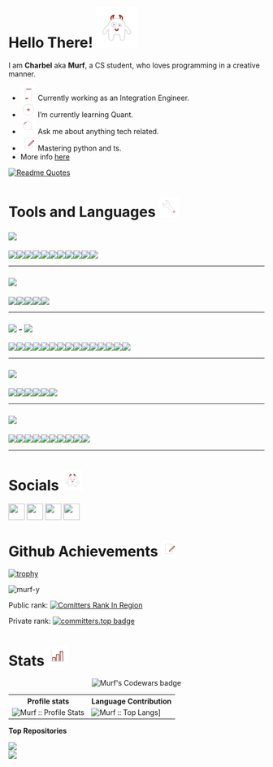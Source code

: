 # Hello There!  <img src="assets/hello.gif" width="80">

I am <strong>Charbel</strong> aka <strong>Murf</strong>, a CS student, who loves programming in a creative manner.

- <img src="assets/112-book-morph-outline.gif" width="30"> Currently working as an Integration Engineer.
- <img src="assets/134-target-outline.gif" width="30"> I’m currently learning Quant.
- <img src="assets/19-magnifier-zoom-search-outline.gif" width="30"> Ask me about anything tech related.
- <img src="assets/focus.gif" width="30"> Mastering python and ts.
- More info [here](https://murfy.netlify.app/)

[![Readme Quotes](https://quotes-github-readme.vercel.app/api?type=horizontal&theme=monokai)](https://github.com/piyushsuthar/github-readme-quotes)

# Tools and Languages <img src="assets/409-tool-outline.gif" width="40">

<h3><img height="20px" src="https://img.shields.io/badge/Language-467870"/></h3>
<div style="display:flex"> 
<img src="https://img.shields.io/badge/c-%2300599C.svg?style=for-the-badge&logo=c&logoColor=white">
<img src="https://img.shields.io/badge/c%23-%23239120.svg?style=for-the-badge&logo=c-sharp&logoColor=white"> 
<img src="https://img.shields.io/badge/css3-%231572B6.svg?style=for-the-badge&logo=css3&logoColor=white">
<img src="https://img.shields.io/badge/dart-%230175C2.svg?style=for-the-badge&logo=dart&logoColor=white">
<img src="https://img.shields.io/badge/html5-%23E34F26.svg?style=for-the-badge&logo=html5&logoColor=white">
<img src="https://img.shields.io/badge/java-%23ED8B00.svg?style=for-the-badge&logo=java&logoColor=white">
<img src="https://img.shields.io/badge/PHP-3670A0?style=for-the-badge&logo=php&logoColor=white">
<img src="https://img.shields.io/badge/javascript-%23323330.svg?style=for-the-badge&logo=javascript&logoColor=%23F7DF1E">
<img src="https://img.shields.io/badge/markdown-%23000000.svg?style=for-the-badge&logo=markdown&logoColor=white">
  <img src="https://img.shields.io/badge/python-3670A0?style=for-the-badge&logo=python&logoColor=ffdd54">
  <img src="https://img.shields.io/badge/typescript-%23007ACC.svg?style=for-the-badge&logo=typescript&logoColor=white">
  
</div>
<hr>

<h3><img height="20px" src="https://img.shields.io/badge/Database-979a9b"/></h3>
<div style="display:flex"> 
<img src="https://img.shields.io/badge/mysql-%2300f.svg?style=for-the-badge&logo=mysql&logoColor=white">
<img src="https://img.shields.io/badge/Firebase-039BE5?style=for-the-badge&logo=Firebase&logoColor=white"> 
<img src="https://img.shields.io/badge/postgres-%23316192.svg?style=for-the-badge&logo=postgresql&logoColor=white">
<img src="https://img.shields.io/badge/sqlite-%2307405e.svg?style=for-the-badge&logo=sqlite&logoColor=white">
<img src="https://img.shields.io/badge/MongoDB-%4DB33D.svg?style=for-the-badge&logo=mongodb&logoColor=white">
</div>
<hr>

<h3><img height="20px" src="https://img.shields.io/badge/Framework-695b55"/> - <img height="20px" src="https://img.shields.io/badge/Library-505558"/></h3>
<div style="display:flex"> 
<img src="https://img.shields.io/badge/FastAPI-005571?style=for-the-badge&logo=fastapi">
<img src="https://img.shields.io/badge/flask-%23000.svg?style=for-the-badge&logo=flask&logoColor=white"> 
<img src="https://img.shields.io/badge/Flutter-%2302569B.svg?style=for-the-badge&logo=Flutter&logoColor=white">
<img src="https://img.shields.io/badge/Ionic-%233880FF.svg?style=for-the-badge&logo=Ionic&logoColor=white">
<img src="https://img.shields.io/badge/MUI-%230081CB.svg?style=for-the-badge&logo=mui&logoColor=white">
<img src="https://img.shields.io/badge/Next-black?style=for-the-badge&logo=next.js&logoColor=white">
<img src="https://img.shields.io/badge/node.js-6DA55F?style=for-the-badge&logo=node.js&logoColor=white">
<img src="https://img.shields.io/badge/react-%2320232a.svg?style=for-the-badge&logo=react&logoColor=%2361DAFB">
  <img src="https://img.shields.io/badge/react_native-%2320232a.svg?style=for-the-badge&logo=react&logoColor=%2361DAFB">
  <img src="https://img.shields.io/badge/-React%20Query-FF4154?style=for-the-badge&logo=react%20query&logoColor=white">
 <img src="https://img.shields.io/badge/React%20Hook%20Form-%23EC5990.svg?style=for-the-badge&logo=reacthookform&logoColor=white">
<img src="https://img.shields.io/badge/strapi-%232E7EEA.svg?style=for-the-badge&logo=strapi&logoColor=white">
<img src="https://img.shields.io/badge/tailwindcss-%2338B2AC.svg?style=for-the-badge&logo=tailwind-css&logoColor=white">
<img src="https://img.shields.io/badge/webpack-%238DD6F9.svg?style=for-the-badge&logo=webpack&logoColor=black">
  <img src="https://img.shields.io/badge/yarn-%232C8EBB.svg?style=for-the-badge&logo=yarn&logoColor=white">
</div>
<hr>
<h3><img height="20px" src="https://img.shields.io/badge/Platform-487088"/></h3>
<div style="display:flex"> 
<img src="https://img.shields.io/badge/AWS-%23FF9900.svg?style=for-the-badge&logo=amazon-aws&logoColor=white">
<img src="https://img.shields.io/badge/firebase-%23039BE5.svg?style=for-the-badge&logo=firebase"> 
<img src="https://img.shields.io/badge/heroku-%23430098.svg?style=for-the-badge&logo=heroku&logoColor=white">
<img src="https://img.shields.io/badge/netlify-%23000000.svg?style=for-the-badge&logo=netlify&logoColor=#00C7B7">
<img src="https://img.shields.io/badge/Render-%46E3B7.svg?style=for-the-badge&logo=render&logoColor=white">
<img src="https://img.shields.io/badge/vercel-%23000000.svg?style=for-the-badge&logo=vercel&logoColor=white">
</div>
<hr>

<h3><img height="20px" src="https://img.shields.io/badge/Tool-6c598f"/></h3>
<div style="display:flex"> 
<img src="https://img.shields.io/badge/Android%20Studio-3DDC84.svg?style=for-the-badge&logo=android-studio&logoColor=white">
<img src="https://img.shields.io/badge/Eclipse-FE7A16.svg?style=for-the-badge&logo=Eclipse&logoColor=white"> 
<img src="https://img.shields.io/badge/IntelliJIDEA-000000.svg?style=for-the-badge&logo=intellij-idea&logoColor=white">
<img src="https://img.shields.io/badge/jupyter-%23FA0F00.svg?style=for-the-badge&logo=jupyter&logoColor=white">
<img src="https://img.shields.io/badge/pycharm-143?style=for-the-badge&logo=pycharm&logoColor=black&color=black&labelColor=green">
<img src="https://img.shields.io/badge/Visual%20Studio%20Code-0078d7.svg?style=for-the-badge&logo=visual-studio-code&logoColor=white">
<img src="https://img.shields.io/badge/Visual%20Studio-5C2D91.svg?style=for-the-badge&logo=visual-studio&logoColor=white">
<img src="https://img.shields.io/badge/Kali-268BEE?style=for-the-badge&logo=kalilinux&logoColor=white">
<img src="https://img.shields.io/badge/Windows-0078D6?style=for-the-badge&logo=windows&logoColor=white">
<img src="https://img.shields.io/badge/git-%23F05033.svg?style=for-the-badge&logo=git&logoColor=white">
</div>
<hr>

# Socials <img src="assets/hello.gif" width="40">

<p align="left"> <a href="https://discord.com/users/Murf#1533" target="_blank" rel="noreferrer"><img src="https://raw.githubusercontent.com/danielcranney/readme-generator/main/public/icons/socials/discord.svg" width="32" height="32" /></a> <a href="https://www.github.com/Murf-y" target="_blank" rel="noreferrer"><img src="https://raw.githubusercontent.com/danielcranney/readme-generator/main/public/icons/socials/github.svg" width="32" height="32" /></a> <a href="https://www.linkedin.com/in/charbel-fayad-7ba9b1203" target="_blank" rel="noreferrer"><img src="https://raw.githubusercontent.com/danielcranney/readme-generator/main/public/icons/socials/linkedin.svg" width="32" height="32" /></a> <a href="https://www.twitter.com/Murf_y" target="_blank" rel="noreferrer"><img src="https://raw.githubusercontent.com/danielcranney/readme-generator/main/public/icons/socials/twitter.svg" width="32" height="32" /></a></p>

# Github Achievements <img src="assets/focus.gif" width="30">
[![trophy](https://github-profile-trophy.vercel.app/?username=murf-y&column=8&margin-w=15&margin-h=15&theme=monokai&no-frame=true)](https://github.com/ryo-ma/github-profile-trophy)
<p align="left"> <img src="https://komarev.com/ghpvc/?username=murf-y&label=Profile%20views&color=0e75b6&style=flat" alt="murf-y" /> </p>

Public rank: [![Comitters Rank In Region](https://user-badge.committers.top/lebanon_private/Murf-y.svg)](https://user-badge.committers.top/lebanon_private/Murf-y)

Private rank: [![committers.top badge](https://user-badge.committers.top/lebanon/Murf-y.svg)](https://user-badge.committers.top/lebanon/Murf-y)

# Stats <img src="assets/stats.gif" width="40">
 <div align="center">
  <img src="https://www.codewars.com/users/Murf/badges/large" alt="Murf's Codewars badge">
</div>
<p align="center">
   <table>
      <tr>
       <th>Profile stats  </th>
       <th>Language Contribution</th>
     </tr>
      <tr>
       <td><img alt="Murf :: Profile Stats" src="https://github-readme-stats.vercel.app/api?username=Murf-y&show_icons=true&hide=issues,&count_private=true&title_color=ef4444&text_color=ffffff&icon_color=ef4444&bg_color=171717&hide_border=true&show_icons=true"> </td>
       <td><img alt="Murf :: Top Langs]" src="https://github-readme-stats.vercel.app/api/top-langs/?username=Murf-y&langs_count=10&title_color=ef4444&text_color=ffffff&icon_color=ef4444&bg_color=171717&hide_border=true&locale=en&custom_title=Top%20%Languages"> </td>
     </tr>
   </table>
</p>


<b>Top Repositories</b>

<p align="center">
<div width="100%" align="center"><a href="https://github.com/Murf-y/Attractors-Simulation" align="left"><img align="left" width="45%" src="https://github-readme-stats.vercel.app/api/pin/?username=Murf-y&repo=Attractors-Simulation&title_color=ef4444&text_color=ffffff&icon_color=ef4444&bg_color=171717&hide_border=true&locale=en" /></a></div><br />
<div width="100%" align="center"><a href="https://github.com/Murf-y/LBP-DollarRate-API" align="left"><img align="left" width="45%" src="https://github-readme-stats.vercel.app/api/pin/?username=Murf-y&repo=LBP-DollarRate-API&title_color=ef4444&text_color=ffffff&icon_color=ef4444&bg_color=171717&hide_border=true&locale=en" /></a></div>
</p>
<br /><br /><br /><br /><br /><br />
